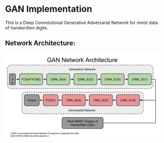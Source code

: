 # GAN Implementation

This is a Deep Convolutional Generative Adversarial Network for mnist data of handwritten digits.

## Network Architecture:
<p align="center">
  <img src="https://github.com/vinits5/GAN_Implementation/blob/master/results/network.png" title="Network Architecture">
</p>

